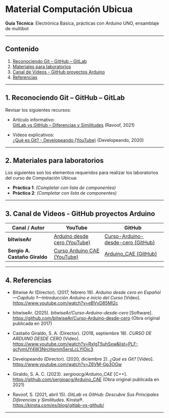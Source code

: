 # Material Computación Ubicua  
**Guía Técnica**: Electrónica Básica, prácticas con Arduino UNO, ensamblaje de multibot

---

## Contenido

1. [Reconociendo Git – GitHub – GitLab](#1-reconociendo-git--github--gitlab)  
2. [Materiales para laboratorios](#2-materiales-para-laboratorios)  
3. [Canal de Videos - GitHub proyectos Arduino](#3-canal-de-videos---github-proyectos-arduino)  
4. [Referencias](#4-referencias)  

---

## 1. Reconociendo Git – GitHub – GitLab

Revisar los siguientes recursos:

- Artículo informativo:  
  [GitLab vs GitHub – Diferencias y Similitudes](https://kinsta.com/es/blog/gitlab-vs-github/) (Ravoof, 2021)

- Videos explicativos:  
  [¿Qué es Git? - Developeando (YouTube)](https://www.youtube.com/watch?v=Z6VM-Gp3OGw&list=PL-gX0xg7VLB-1O02yLPCBsPUZyV_c9Owg) (Developeando, 2020)

---

## 2. Materiales para laboratorios

Los siguientes son los elementos requeridos para realizar los laboratorios del curso de Computación Ubicua:

- **Práctica 1**: _(Completar con lista de componentes)_  
- **Práctica 2**: _(Completar con lista de componentes)_

---

## 3. Canal de Videos - GitHub proyectos Arduino

| Canal / Autor               | YouTube                                                                                                                  | GitHub                                                                                       |
|----------------------------|---------------------------------------------------------------------------------------------------------------------------|----------------------------------------------------------------------------------------------|
| **bitwiseAr**              | [Arduino desde cero (YouTube)](https://www.youtube.com/watch?v=eBVvD85Ml2c&list=PLkjnQ3NFTPnY1eNyLDGi547gkVui1vyn2)         | [Curso-Arduino-desde-cero (GitHub)](https://github.com/bitwiseAr/Curso-Arduino-desde-cero)  |
| **Sergio A. Castaño Giraldo** | [Curso Arduino CAE (YouTube)](https://www.youtube.com/watch?v=RxIgT5uhSxw&list=PLF-qcfymUY4W3NrcHpmm5ersLcLYIOic3)           | [Arduino_CAE (GitHub)](https://github.com/sergioacg/Arduino_CAE)                             |

---

## 4. Referencias

- Bitwise Ar (Director). (2017, febrero 19). *Arduino desde cero en Español—Capítulo 1—Introducción Arduino e inicio del Curso* [Video].  
  https://www.youtube.com/watch?v=eBVvD85Ml2c  

- bitwiseAr. (2025). *bitwiseAr/Curso-Arduino-desde-cero* [Software].  
  https://github.com/bitwiseAr/Curso-Arduino-desde-cero (Obra original publicada en 2017)  

- Castaño Giraldo, S. A. (Director). (2018, septiembre 18). *CURSO DE ARDUINO DESDE CERO* [Video].  
  https://www.youtube.com/watch?v=RxIgT5uhSxw&list=PLF-qcfymUY4W3NrcHpmm5ersLcLYIOic3  

- Developeando (Director). (2020, diciembre 2). *¿Qué es Git?* [Video].  
  https://www.youtube.com/watch?v=Z6VM-Gp3OGw  

- Giraldo, S. A. C. (2023). *sergioacg/Arduino_CAE* [C++].  
  https://github.com/sergioacg/Arduino_CAE (Obra original publicada en 2021)  

- Ravoof, S. (2021, abril 15). *GitLab vs GitHub: Descubre Sus Principales Diferencias y Similitudes*. Kinsta®.  
  https://kinsta.com/es/blog/gitlab-vs-github/

---
